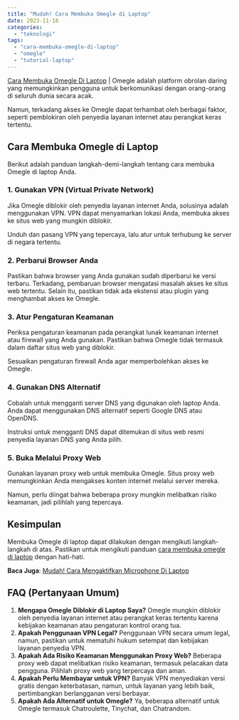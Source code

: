 ```yaml
---
title: "Mudah! Cara Membuka Omegle di Laptop"
date: 2023-11-18
categories: 
  - "teknologi"
tags: 
  - "cara-membuka-omegle-di-laptop"
  - "omegle"
  - "tutorial-laptop"
---
```


[Cara Membuka Omegle Di Laptop](https://ajiekusumadhany.com/membuka-omegle-di-laptop/) | Omegle adalah platform obrolan daring yang memungkinkan pengguna untuk berkomunikasi dengan orang-orang di seluruh dunia secara acak.

Namun, terkadang akses ke Omegle dapat terhambat oleh berbagai faktor, seperti pemblokiran oleh penyedia layanan internet atau perangkat keras tertentu.

## Cara Membuka Omegle di Laptop

Berikut adalah panduan langkah-demi-langkah tentang cara membuka Omegle di laptop Anda.

### 1\. **Gunakan VPN (Virtual Private Network)**

Jika Omegle diblokir oleh penyedia layanan internet Anda, solusinya adalah menggunakan VPN. VPN dapat menyamarkan lokasi Anda, membuka akses ke situs web yang mungkin diblokir.

Unduh dan pasang VPN yang tepercaya, lalu atur untuk terhubung ke server di negara tertentu.

### 2\. **Perbarui Browser Anda**

Pastikan bahwa browser yang Anda gunakan sudah diperbarui ke versi terbaru. Terkadang, pembaruan browser mengatasi masalah akses ke situs web tertentu. Selain itu, pastikan tidak ada ekstensi atau plugin yang menghambat akses ke Omegle.

### 3\. **Atur Pengaturan Keamanan**

Periksa pengaturan keamanan pada perangkat lunak keamanan internet atau firewall yang Anda gunakan. Pastikan bahwa Omegle tidak termasuk dalam daftar situs web yang diblokir.

Sesuaikan pengaturan firewall Anda agar memperbolehkan akses ke Omegle.

### 4\. **Gunakan DNS Alternatif**

Cobalah untuk mengganti server DNS yang digunakan oleh laptop Anda. Anda dapat menggunakan DNS alternatif seperti Google DNS atau OpenDNS.

Instruksi untuk mengganti DNS dapat ditemukan di situs web resmi penyedia layanan DNS yang Anda pilih.

### 5\. **Buka Melalui Proxy Web**

Gunakan layanan proxy web untuk membuka Omegle. Situs proxy web memungkinkan Anda mengakses konten internet melalui server mereka.

Namun, perlu diingat bahwa beberapa proxy mungkin melibatkan risiko keamanan, jadi pilihlah yang tepercaya.

## Kesimpulan

Membuka Omegle di laptop dapat dilakukan dengan mengikuti langkah-langkah di atas. Pastikan untuk mengikuti panduan [cara membuka omegle di laptop](https://ajiekusumadhany.com/membuka-omegle-di-laptop/) dengan hati-hati.

**Baca Juga**: [Mudah! Cara Mengaktifkan Microphone Di Laptop](https://ajiekusumadhany.com/cara-mengaktifkan-microphone-di-laptop/)

## FAQ (Pertanyaan Umum)

1. **Mengapa Omegle Diblokir di Laptop Saya?** Omegle mungkin diblokir oleh penyedia layanan internet atau perangkat keras tertentu karena kebijakan keamanan atau pengaturan kontrol orang tua.
2. **Apakah Penggunaan VPN Legal?** Penggunaan VPN secara umum legal, namun, pastikan untuk mematuhi hukum setempat dan kebijakan layanan penyedia VPN.
3. **Apakah Ada Risiko Keamanan Menggunakan Proxy Web?** Beberapa proxy web dapat melibatkan risiko keamanan, termasuk pelacakan data pengguna. Pilihlah proxy web yang terpercaya dan aman.
4. **Apakah Perlu Membayar untuk VPN?** Banyak VPN menyediakan versi gratis dengan keterbatasan, namun, untuk layanan yang lebih baik, pertimbangkan berlangganan versi berbayar.
5. **Apakah Ada Alternatif untuk Omegle?** Ya, beberapa alternatif untuk Omegle termasuk Chatroulette, Tinychat, dan Chatrandom.
